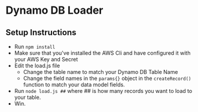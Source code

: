 # Dynamo DB Loader

## Setup Instructions
- Run `npm install`
- Make sure that you've installed the AWS Cli and have configured it with your AWS Key and Secret
- Edit the load.js file
  - Change the table name to match your Dynamo DB Table Name
  - Change the field names in the `params{}` object in the `createRecord()` function to match your data model fields.
- Run `node load.js ##` where ## is how many records you want to load to your table.
- Win.
